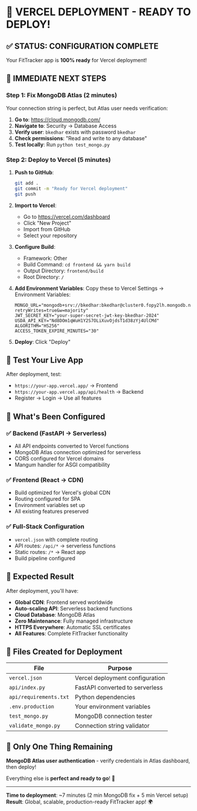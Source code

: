# 🚀 VERCEL DEPLOYMENT - READY TO DEPLOY!

## ✅ **STATUS: CONFIGURATION COMPLETE**

Your FitTracker app is **100% ready** for Vercel deployment!

## 🎯 **IMMEDIATE NEXT STEPS**

### **Step 1: Fix MongoDB Atlas (2 minutes)**
Your connection string is perfect, but Atlas user needs verification:

1. **Go to**: https://cloud.mongodb.com/
2. **Navigate to**: Security → Database Access  
3. **Verify user**: `bkedhar` exists with password `bkedhar`
4. **Check permissions**: "Read and write to any database"
5. **Test locally**: Run `python test_mongo.py`

### **Step 2: Deploy to Vercel (5 minutes)**
1. **Push to GitHub**:
   ```bash
   git add .
   git commit -m "Ready for Vercel deployment"
   git push
   ```

2. **Import to Vercel**:
   - Go to https://vercel.com/dashboard
   - Click "New Project" 
   - Import from GitHub
   - Select your repository

3. **Configure Build**:
   - Framework: Other
   - Build Command: `cd frontend && yarn build`
   - Output Directory: `frontend/build`
   - Root Directory: `/`

4. **Add Environment Variables**:
   Copy these to Vercel Settings → Environment Variables:
   ```env
   MONGO_URL="mongodb+srv://bkedhar:bkedhar@cluster0.fopy2lh.mongodb.net/fittracker?retryWrites=true&w=majority"
   JWT_SECRET_KEY="your-super-secret-jwt-key-bkedhar-2024"
   USDA_API_KEY="Nd8DOm1qWuH1Y2S7OLiXuvOjdsT1d38zYj4UlCMd"
   ALGORITHM="HS256"
   ACCESS_TOKEN_EXPIRE_MINUTES="30"
   ```

5. **Deploy**: Click "Deploy"

## 🧪 **Test Your Live App**
After deployment, test:
- `https://your-app.vercel.app/` → Frontend
- `https://your-app.vercel.app/api/health` → Backend
- Register → Login → Use all features

## 📁 **What's Been Configured**

### **✅ Backend (FastAPI → Serverless)**
- All API endpoints converted to Vercel functions
- MongoDB Atlas connection optimized for serverless
- CORS configured for Vercel domains
- Mangum handler for ASGI compatibility

### **✅ Frontend (React → CDN)**  
- Build optimized for Vercel's global CDN
- Routing configured for SPA
- Environment variables set up
- All existing features preserved

### **✅ Full-Stack Configuration**
- `vercel.json` with complete routing
- API routes: `/api/*` → serverless functions
- Static routes: `/*` → React app
- Build pipeline configured

## 🎉 **Expected Result**

After deployment, you'll have:
- **Global CDN**: Frontend served worldwide
- **Auto-scaling API**: Serverless backend functions
- **Cloud Database**: MongoDB Atlas  
- **Zero Maintenance**: Fully managed infrastructure
- **HTTPS Everywhere**: Automatic SSL certificates
- **All Features**: Complete FitTracker functionality

## 🔧 **Files Created for Deployment**

| File | Purpose |
|------|---------|
| `vercel.json` | Vercel deployment configuration |
| `api/index.py` | FastAPI converted to serverless |
| `api/requirements.txt` | Python dependencies |
| `.env.production` | Your environment variables |
| `test_mongo.py` | MongoDB connection tester |
| `validate_mongo.py` | Connection string validator |

## 🚨 **Only One Thing Remaining**

**MongoDB Atlas user authentication** - verify credentials in Atlas dashboard, then deploy!

Everything else is **perfect and ready to go**! 🚀

---

**Time to deployment**: ~7 minutes (2 min MongoDB fix + 5 min Vercel setup)  
**Result**: Global, scalable, production-ready FitTracker app! 🌍